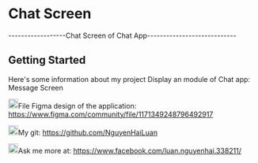 # Chat Screen

------------------Chat Screen of Chat App----------------------------



## Getting Started

Here's some information about my project
Display an module of Chat app: Message Screen

<img src="https://upload.wikimedia.org/wikipedia/commons/3/33/Figma-logo.svg" alt="Figma Icon" width="20"/>File Figma design of the application:
https://www.figma.com/community/file/1171349248796492917

<img src="https://upload.wikimedia.org/wikipedia/commons/9/91/Octicons-mark-github.svg" alt="Git Icon" width="20"/>My git:
https://github.com/NguyenHaiLuan

<img src="https://upload.wikimedia.org/wikipedia/commons/0/05/Facebook_Logo_%282019%29.png" alt="Facebook Icon" width="20"/>Ask me more at:
https://www.facebook.com/luan.nguyenhai.338211/
